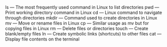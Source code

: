 ls — The most frequently used command in Linux to list directories
pwd — Print working directory command in Linux
cd — Linux command to navigate through directories
mkdir — Command used to create directories in Linux
mv — Move or rename files in Linux
cp — Similar usage as mv but for copying files in Linux
rm — Delete files or directories
touch — Create blank/empty files
ln — Create symbolic links (shortcuts) to other files
cat — Display file contents on the terminal
